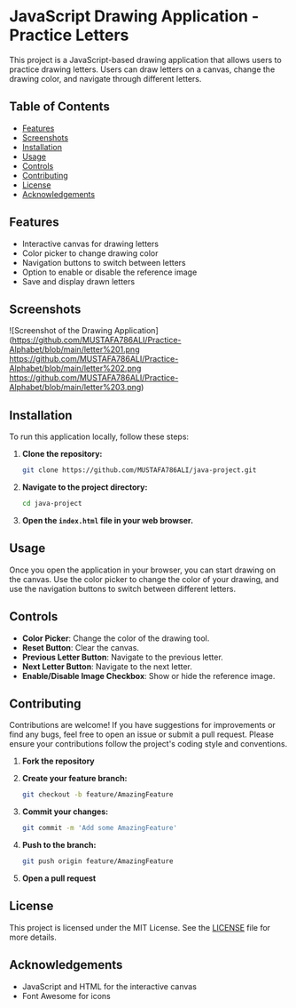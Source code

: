 # JavaScript Drawing Application - Practice Letters

This project is a JavaScript-based drawing application that allows users to practice drawing letters. Users can draw letters on a canvas, change the drawing color, and navigate through different letters.

## Table of Contents

- [Features](#features)
- [Screenshots](#screenshots)
- [Installation](#installation)
- [Usage](#usage)
- [Controls](#controls)
- [Contributing](#contributing)
- [License](#license)
- [Acknowledgements](#acknowledgements)

## Features

- Interactive canvas for drawing letters
- Color picker to change drawing color
- Navigation buttons to switch between letters
- Option to enable or disable the reference image
- Save and display drawn letters

## Screenshots

![Screenshot of the Drawing Application](https://github.com/MUSTAFA786ALI/Practice-Alphabet/blob/main/letter%201.png
https://github.com/MUSTAFA786ALI/Practice-Alphabet/blob/main/letter%202.png
https://github.com/MUSTAFA786ALI/Practice-Alphabet/blob/main/letter%203.png)

## Installation

To run this application locally, follow these steps:

1. **Clone the repository:**

    ```bash
    git clone https://github.com/MUSTAFA786ALI/java-project.git
    ```

2. **Navigate to the project directory:**

    ```bash
    cd java-project
    ```

3. **Open the `index.html` file in your web browser.**

## Usage

Once you open the application in your browser, you can start drawing on the canvas. Use the color picker to change the color of your drawing, and use the navigation buttons to switch between different letters.

## Controls

- **Color Picker**: Change the color of the drawing tool.
- **Reset Button**: Clear the canvas.
- **Previous Letter Button**: Navigate to the previous letter.
- **Next Letter Button**: Navigate to the next letter.
- **Enable/Disable Image Checkbox**: Show or hide the reference image.

## Contributing

Contributions are welcome! If you have suggestions for improvements or find any bugs, feel free to open an issue or submit a pull request. Please ensure your contributions follow the project's coding style and conventions.

1. **Fork the repository**
2. **Create your feature branch:**

    ```bash
    git checkout -b feature/AmazingFeature
    ```

3. **Commit your changes:**

    ```bash
    git commit -m 'Add some AmazingFeature'
    ```

4. **Push to the branch:**

    ```bash
    git push origin feature/AmazingFeature
    ```

5. **Open a pull request**

## License

This project is licensed under the MIT License. See the [LICENSE](LICENSE) file for more details.

## Acknowledgements

- JavaScript and HTML for the interactive canvas
- Font Awesome for icons
